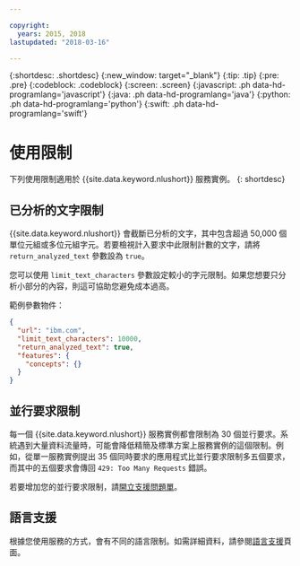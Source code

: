```yaml
---

copyright:
  years: 2015, 2018
lastupdated: "2018-03-16"

---
```


{:shortdesc: .shortdesc}
{:new_window: target="_blank"}
{:tip: .tip}
{:pre: .pre}
{:codeblock: .codeblock}
{:screen: .screen}
{:javascript: .ph data-hd-programlang='javascript'}
{:java: .ph data-hd-programlang='java'}
{:python: .ph data-hd-programlang='python'}
{:swift: .ph data-hd-programlang='swift'}

# 使用限制

下列使用限制適用於 {{site.data.keyword.nlushort}} 服務實例。
{: shortdesc}

## 已分析的文字限制

{{site.data.keyword.nlushort}} 會截斷已分析的文字，其中包含超過 50,000 個單位元組或多位元組字元。若要檢視計入要求中此限制計數的文字，請將 `return_analyzed_text` 參數設為 `true`。

您可以使用 `limit_text_characters` 參數設定較小的字元限制。如果您想要只分析小部分的內容，則這可協助您避免成本過高。

範例參數物件：
```json
{
  "url": "ibm.com",
  "limit_text_characters": 10000,
  "return_analyzed_text": true,
  "features": {
    "concepts": {}
  }
}
```

## 並行要求限制

每一個 {{site.data.keyword.nlushort}} 服務實例都會限制為 30 個並行要求。系統遇到大量資料流量時，可能會降低精簡及標準方案上服務實例的這個限制。例如，從單一服務實例提出 35 個同時要求的應用程式比並行要求限制多五個要求，而其中的五個要求會傳回 `429: Too Many Requests` 錯誤。

若要增加您的並行要求限制，請[開立支援問題單](https://ibm.biz/ibmcloudsupport)。


## 語言支援

根據您使用服務的方式，會有不同的語言限制。如需詳細資料，請參閱[語言支援](language-support.html)頁面。


